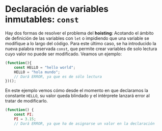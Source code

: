 # Declaración de variables inmutables: `const`

Hay dos formas de resolver el problema del **hoisting**: Acotando el ámbito de definición de las variables con `let` o impidiendo que una variable se modifique a lo largo del código. Para este último caso, se ha introducido la nueva palabra reservada `const`, que permite crear variables de solo lectura cuyo valor no puede ser modificado. Veamos un ejemplo:
```javascript
(function(){
    const HELLO = "hello world";
    HELLO = "hola mundo";
    // Dará ERROR, ya que es de sólo lectura
})();
```
En este ejemplo vemos cómo desde el momento en que declaramos la constante `HELLO`, su valor queda blindado y el intérprete lanzará error al tratar de modificarlo.
```javascript
(function() {
    const PI;
    PI = 3.15;
    // Dará ERROR, ya que ha de asignarse un valor en la declaración
```